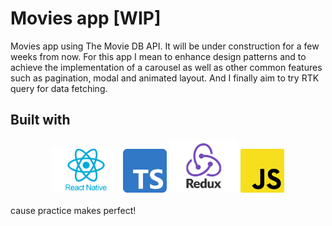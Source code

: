 # Movies app [WIP]

Movies app using The Movie DB API. It will be under construction for a few weeks from now. For this app I mean to enhance design patterns and to achieve the implementation of a carousel as well as other common features such as pagination, modal and animated layout. And I finally aim to try RTK query for data fetching.

## Built with

<div align='center' width='100%'>
<img src="/src/assets/images/RN_logo.webp" width="110" alt="React Native logo"/>
<img src="/src/assets/images/TS_logo.png" width="70" alt="Typescript logo"/>
<img src="/src/assets/images/Redux_logo.jpeg" width="110" alt="Redux logo"/>
<img src="/src/assets/images/JS_logo.png" width="70" alt="Javascript logo"/>
</div>
</br>
cause practice makes perfect!

<!-- ### Implemented libraries

For basic structure:
- react-navigation/stack
- react-native-gesture-handler
- react-navigation/native
- react-native-screens
- react-native-safe-area-context
- react-native-size-matters
For API calls:
- axios
For state handling:
- reduxjs/toolkit
- react-native-async-storage/async-storage
- redux-persist
For carousel feature:
- react-native-snap-carousel@4.0.0-beta.6
- @types/react-native-snap-carousel
- deprecated-react-native-prop-types
For icons:
- react-native-vector-icons
- @types/react-native-vector-icons
For conversion feature:
- currency-formatter
- @types/currency-formatter
For tabs:
- @react-navigation/material-top-tabs
- react-native-tab-view
- react-native-pager-view
For linear gradient animation:
- react-native-linear-gradient
- react-native-image-colors
For locale language translations:
- i18next
- react-i18next
- react-native-localize
For debugging:
- react-native-flipper
- redux-flipper
For debouncing api requests:
- lodash
- @types/lodash.debounce -->
